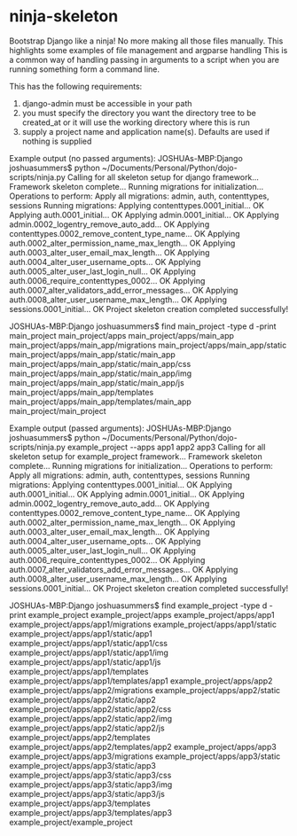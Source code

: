 # ninja-skeleton
Bootstrap Django like a ninja! No more making all those files
manually. This highlights some examples of file management and argparse handling
This is a common way of handling passing in arguments to a script
when you are running something form a command line.

This has the following requirements:
1) django-admin must be accessible in your path
2) you must specify the directory you want the directory tree to be created_at
or it will use the working directory where this is run
3) supply a project name and application name(s). Defaults are used if nothing is supplied

Example output (no passed arguments):
JOSHUAs-MBP:Django joshuasummers$ python ~/Documents/Personal/Python/dojo-scripts/ninja.py 
Calling for all skeleton setup for django framework...
Framework skeleton complete...
Running migrations for initialization...
Operations to perform:
  Apply all migrations: admin, auth, contenttypes, sessions
Running migrations:
  Applying contenttypes.0001_initial... OK
  Applying auth.0001_initial... OK
  Applying admin.0001_initial... OK
  Applying admin.0002_logentry_remove_auto_add... OK
  Applying contenttypes.0002_remove_content_type_name... OK
  Applying auth.0002_alter_permission_name_max_length... OK
  Applying auth.0003_alter_user_email_max_length... OK
  Applying auth.0004_alter_user_username_opts... OK
  Applying auth.0005_alter_user_last_login_null... OK
  Applying auth.0006_require_contenttypes_0002... OK
  Applying auth.0007_alter_validators_add_error_messages... OK
  Applying auth.0008_alter_user_username_max_length... OK
  Applying sessions.0001_initial... OK
Project skeleton creation completed successfully!

JOSHUAs-MBP:Django joshuasummers$ find main_project -type d -print
main_project
main_project/apps
main_project/apps/main_app
main_project/apps/main_app/migrations
main_project/apps/main_app/static
main_project/apps/main_app/static/main_app
main_project/apps/main_app/static/main_app/css
main_project/apps/main_app/static/main_app/img
main_project/apps/main_app/static/main_app/js
main_project/apps/main_app/templates
main_project/apps/main_app/templates/main_app
main_project/main_project

Example output (passed arguments):
JOSHUAs-MBP:Django joshuasummers$ python ~/Documents/Personal/Python/dojo-scripts/ninja.py example_project --apps app1 app2 app3
Calling for all skeleton setup for example_project framework...
Framework skeleton complete...
Running migrations for initialization...
Operations to perform:
  Apply all migrations: admin, auth, contenttypes, sessions
Running migrations:
  Applying contenttypes.0001_initial... OK
  Applying auth.0001_initial... OK
  Applying admin.0001_initial... OK
  Applying admin.0002_logentry_remove_auto_add... OK
  Applying contenttypes.0002_remove_content_type_name... OK
  Applying auth.0002_alter_permission_name_max_length... OK
  Applying auth.0003_alter_user_email_max_length... OK
  Applying auth.0004_alter_user_username_opts... OK
  Applying auth.0005_alter_user_last_login_null... OK
  Applying auth.0006_require_contenttypes_0002... OK
  Applying auth.0007_alter_validators_add_error_messages... OK
  Applying auth.0008_alter_user_username_max_length... OK
  Applying sessions.0001_initial... OK
Project skeleton creation completed successfully!

JOSHUAs-MBP:Django joshuasummers$ find example_project -type d -print
example_project
example_project/apps
example_project/apps/app1
example_project/apps/app1/migrations
example_project/apps/app1/static
example_project/apps/app1/static/app1
example_project/apps/app1/static/app1/css
example_project/apps/app1/static/app1/img
example_project/apps/app1/static/app1/js
example_project/apps/app1/templates
example_project/apps/app1/templates/app1
example_project/apps/app2
example_project/apps/app2/migrations
example_project/apps/app2/static
example_project/apps/app2/static/app2
example_project/apps/app2/static/app2/css
example_project/apps/app2/static/app2/img
example_project/apps/app2/static/app2/js
example_project/apps/app2/templates
example_project/apps/app2/templates/app2
example_project/apps/app3
example_project/apps/app3/migrations
example_project/apps/app3/static
example_project/apps/app3/static/app3
example_project/apps/app3/static/app3/css
example_project/apps/app3/static/app3/img
example_project/apps/app3/static/app3/js
example_project/apps/app3/templates
example_project/apps/app3/templates/app3
example_project/example_project
